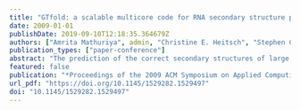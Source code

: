 ```yaml
---
title: "GTfold: a scalable multicore code for RNA secondary structure prediction"
date: 2009-01-01
publishDate: 2019-09-10T12:18:35.364679Z
authors: ["Amrita Mathuriya", admin, "Christine E. Heitsch", "Stephen C. Harvey"]
publication_types: ["paper-conference"]
abstract: "The prediction of the correct secondary structures of large RNAs is one of the unsolved challenges of computational molecular biology. Among the major obstacles is the fact that accurate calculations scale as O(n4), so the computational requirements become prohibitive as the length increases. Existing folding programs implement heuristics and approximations to overcome these limitations. We present a new parallel multicore and scalable program called GTfold, which is one to two orders of magnitude faster than the de facto standard programs and achieves comparable accuracy of prediction. Development of GTfold opens up a new path for the algorithmic improvements and application of an improved thermodynamic model to increase the prediction accuracy.  In this paper we analyze the algorithm's concurrency and describe the parallelism for a shared memory environment such as a symmetric multiprocessor or multicore chip. In a remarkable demonstration, GTfold now optimally folds 11 picornaviral RNA sequences ranging from 7100 to 8200 nucleotides in 8 minutes, compared with the two months it took in a previous study. We are seeing a paradigm shift to multicore chips and parallelism must be explicitly addressed to continue gaining performance with each new generation of systems. We also show that the exact algorithms like internal loop speedup can be implemented with our method in an affordable amount of time. GTfold is freely available as open source from our website."
featured: false
publication: "*Proceedings of the 2009 ACM Symposium on Applied Computing (SAC), Honolulu, Hawaii, USA, March 9-12, 2009*"
url_pdf: "https://doi.org/10.1145/1529282.1529497"
doi: "10.1145/1529282.1529497"
---
```



